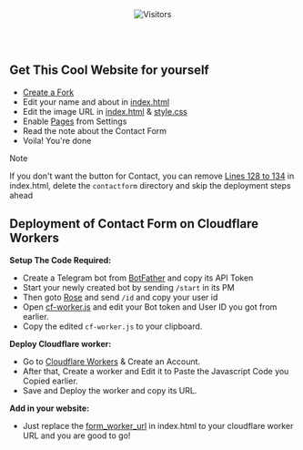 <br>
<br>

<p align="center">
  <img src="https://api.visitorbadge.io/api/visitors?path=lyaxsh.is-a.dev&label=Curious%20Eyes&labelColor=%23e4b1f0&countColor=%233b1e54" alt="Visitors" />
</p>

<br>
<br>





## Get This Cool Website for yourself
- [Create a Fork](https://github.com/lyaxsh/lyaxsh.github.io/fork)
- Edit your name and about in [index.html](index.html)
- Edit the image URL in [index.html](index.html#L42) & [style.css](src/style.css#L216)
- Enable [Pages](https://github.com/pages) from Settings
- Read the note about the Contact Form
- Voila! You're done

> [!NOTE] 
> If you don't want the button for Contact, you can remove [Lines 128 to 134](index.html#L127-L134) in index.html, delete the `contactform` directory and skip the deployment steps ahead

## Deployment of Contact Form on Cloudflare Workers

**Setup The Code Required:**

- Create a Telegram bot from [BotFather](https://t.me/botfather) and copy its API Token
- Start your newly created bot by sending `/start` in its PM
- Then goto [Rose](https://t.me/MissRose_bot) and send `/id` and copy your user id
- Open [cf-worker.js](contactform/cf-worker.js) and edit your Bot token and User ID you got from earlier.
- Copy the edited `cf-worker.js` to your clipboard.

**Deploy Cloudflare worker:**
- Go to [Cloudflare Workers](https://workers.cloudflare.com) & Create an Account.
- After that, Create a worker and Edit it to Paste the Javascript Code you Copied earlier.
- Save and Deploy the worker and copy its URL.

**Add in your website:**
- Just replace the [form_worker_url](index.html#L129) in index.html to your cloudflare worker URL and you are good to go!
